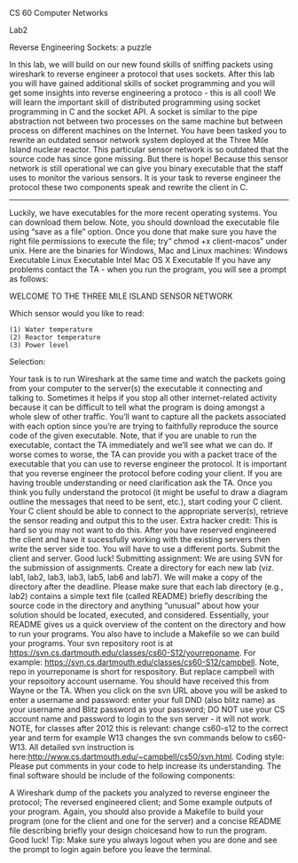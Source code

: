 CS 60 Computer Networks

Lab2

Reverse Engineering Sockets: a puzzle

In this lab, we will build on our new found skills of sniffing packets using wireshark to reverse engineer a protocol that uses sockets. After this lab you will have gained additional skills of socket programming and you will get some insights into reverse engineering a protoco - this is all cool! We will learn the important skill of distributed programming using socket programming in C and the socket API. A socket is similar to the pipe abstraction not between two processes on the same machine but between process on different machines on the Internet.
You have been tasked you to rewrite an outdated sensor network system deployed at the Three Mile Island nuclear reactor. This particular sensor network is so outdated that the source code has since gone missing. But there is hope! Because this sensor network is still operational we can give you binary executable that the staff uses to monitor the various sensors. It is your task to reverse engineer the protocol these two components speak and rewrite the client in C.
____________________________________________________________________________
Luckily, we have executables for the more recent operating systems. You can download them below. Note, you should download the executable file using “save as a file” option. Once you done that make sure you have the right file permissions to execute the file; try“ chmod +x client-macos” under unix. Here are the binaries for Windows, Mac and Linux machines:
Windows Executable
Linux Executable
Intel Mac OS X Executable
If you have any problems contact the TA - when you run the program, you will see a prompt as follows:



  WELCOME TO THE THREE MILE ISLAND SENSOR NETWORK


  Which sensor would you like to read:

    (1) Water temperature
    (2) Reactor temperature
    (3) Power level

  Selection:

Your task is to run Wireshark at the same time and watch the packets going from your computer to the server(s) the executable it connecting and talking to. Sometimes it helps if you stop all other internet-related activity because it can be difficult to tell what the program is doing amongst a whole slew of other traffic. You’ll want to capture all the packets associated with each option since you’re are trying to faithfully reproduce the source code of the given executable. Note, that if you are unable to run the executable, contact the TA immediately and we’ll see what we can do. If worse comes to worse, the TA can provide you with a packet trace of the executable that you can use to reverse engineer the protocol. It is important that you reverse engineer the protocol before coding your client. If you are having trouble understanding or need clarification ask the TA.
Once you think you fully understand the protocol (it might be useful to draw a diagram outline the messages that need to be sent, etc.), start coding your C client. Your C client should be able to connect to the appropriate server(s), retrieve the sensor reading and output this to the user.
Extra hacker credit: This is hard so you may not want to do this. After you have reserved engineered the client and have it sucessfully working with the existing servers then write the server side too. You will have to use a different ports. Submit the client and server.
Good luck!
Submitting assignment: We are using SVN for the submission of assignments. Create a directory for each new lab (viz. lab1, lab2, lab3, lab3, lab5, lab6 and lab7). We will make a copy of the directory after the deadline.
Please make sure that each lab directory (e.g., lab2) contains a simple text file (called README) briefly describing the source code in the directory and anything “unusual” about how your solution should be located, executed, and considered. Essentially, your README gives us a quick overview of the content on the directory and how to run your programs. You also have to include a Makefile so we can build your programs.
Your svn repository root is at https://svn.cs.dartmouth.edu/classes/cs60-S12/yourreponame. For example: https://svn.cs.dartmouth.edu/classes/cs60-S12/campbell. Note, repo in yourreponame is short for respository.
But replace campbell with your repsoitory account username. You should have received this from Wayne or the TA. When you click on the svn URL above you will be asked to enter a username and password: enter your full DND (also blitz name) as your username and Blitz password as your password; DO NOT use your CS account name and password to login to the svn server - it will not work.
NOTE, for classes after 2012 this is relevant: change cs60-s12 to the correct year and term for example W13 changes the svn commands below to cs60-W13.
All detailed svn instruction is here:http://www.cs.dartmouth.edu/~campbell/cs50/svn.html.
Coding style: Please put comments in your code to help increase its understanding.
The final software should be include of the following components:

A Wireshark dump of the packets you analyzed to reverse engineer the protocol;
The reversed engineered client; and
Some example outputs of your program.
Again, you should also provide a Makefile to build your program (one for the client and one for the server) and a concise README file describing briefly your design choicesand how to run the program.
Good luck!
Tip: Make sure you always logout when you are done and see the prompt to login again before you leave the terminal.